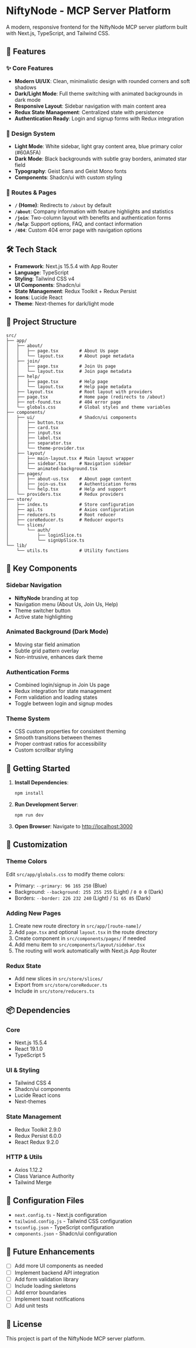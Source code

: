 # NiftyNode - MCP Server Platform

A modern, responsive frontend for the NiftyNode MCP server platform built with Next.js, TypeScript, and Tailwind CSS.

## 🚀 Features

### ✨ Core Features
- **Modern UI/UX**: Clean, minimalistic design with rounded corners and soft shadows
- **Dark/Light Mode**: Full theme switching with animated backgrounds in dark mode
- **Responsive Layout**: Sidebar navigation with main content area
- **Redux State Management**: Centralized state with persistence
- **Authentication Ready**: Login and signup forms with Redux integration

### 🎨 Design System
- **Light Mode**: White sidebar, light gray content area, blue primary color (#60A5FA)
- **Dark Mode**: Black backgrounds with subtle gray borders, animated star field
- **Typography**: Geist Sans and Geist Mono fonts
- **Components**: Shadcn/ui with custom styling

### 📱 Routes & Pages
- **`/` (Home)**: Redirects to `/about` by default
- **`/about`**: Company information with feature highlights and statistics
- **`/join`**: Two-column layout with benefits and authentication forms
- **`/help`**: Support options, FAQ, and contact information
- **`/404`**: Custom 404 error page with navigation options

## 🛠 Tech Stack

- **Framework**: Next.js 15.5.4 with App Router
- **Language**: TypeScript
- **Styling**: Tailwind CSS v4
- **UI Components**: Shadcn/ui
- **State Management**: Redux Toolkit + Redux Persist
- **Icons**: Lucide React
- **Theme**: Next-themes for dark/light mode

## 📁 Project Structure

```
src/
├── app/
│   ├── about/
│   │   ├── page.tsx        # About Us page
│   │   └── layout.tsx      # About page metadata
│   ├── join/
│   │   ├── page.tsx        # Join Us page
│   │   └── layout.tsx      # Join page metadata
│   ├── help/
│   │   ├── page.tsx        # Help page
│   │   └── layout.tsx      # Help page metadata
│   ├── layout.tsx          # Root layout with providers
│   ├── page.tsx            # Home page (redirects to /about)
│   ├── not-found.tsx       # 404 error page
│   └── globals.css         # Global styles and theme variables
├── components/
│   ├── ui/                 # Shadcn/ui components
│   │   ├── button.tsx
│   │   ├── card.tsx
│   │   ├── input.tsx
│   │   ├── label.tsx
│   │   ├── separator.tsx
│   │   └── theme-provider.tsx
│   ├── layout/
│   │   ├── main-layout.tsx # Main layout wrapper
│   │   ├── sidebar.tsx     # Navigation sidebar
│   │   └── animated-background.tsx
│   ├── pages/
│   │   ├── about-us.tsx    # About page content
│   │   ├── join-us.tsx     # Authentication forms
│   │   └── help.tsx        # Help and support
│   └── providers.tsx       # Redux providers
├── store/
│   ├── index.ts            # Store configuration
│   ├── api.ts              # Axios configuration
│   ├── reducers.ts         # Root reducer
│   ├── coreReducer.ts      # Reducer exports
│   └── slices/
│       └── auth/
│           ├── loginSlice.ts
│           └── signUpSlice.ts
└── lib/
    └── utils.ts            # Utility functions
```

## 🎯 Key Components

### Sidebar Navigation
- **NiftyNode** branding at top
- Navigation menu (About Us, Join Us, Help)
- Theme switcher button
- Active state highlighting

### Animated Background (Dark Mode)
- Moving star field animation
- Subtle grid pattern overlay
- Non-intrusive, enhances dark theme

### Authentication Forms
- Combined login/signup in Join Us page
- Redux integration for state management
- Form validation and loading states
- Toggle between login and signup modes

### Theme System
- CSS custom properties for consistent theming
- Smooth transitions between themes
- Proper contrast ratios for accessibility
- Custom scrollbar styling

## 🚀 Getting Started

1. **Install Dependencies**:
   ```bash
   npm install
   ```

2. **Run Development Server**:
   ```bash
   npm run dev
   ```

3. **Open Browser**:
   Navigate to [http://localhost:3000](http://localhost:3000)

## 🎨 Customization

### Theme Colors
Edit `src/app/globals.css` to modify theme colors:
- Primary: `--primary: 96 165 250` (Blue)
- Background: `--background: 255 255 255` (Light) / `0 0 0` (Dark)
- Borders: `--border: 226 232 240` (Light) / `51 65 85` (Dark)

### Adding New Pages
1. Create new route directory in `src/app/[route-name]/`
2. Add `page.tsx` and optional `layout.tsx` in the route directory
3. Create component in `src/components/pages/` if needed
4. Add menu item to `src/components/layout/sidebar.tsx`
5. The routing will work automatically with Next.js App Router

### Redux State
- Add new slices in `src/store/slices/`
- Export from `src/store/coreReducer.ts`
- Include in `src/store/reducers.ts`

## 📦 Dependencies

### Core
- Next.js 15.5.4
- React 19.1.0
- TypeScript 5

### UI & Styling
- Tailwind CSS 4
- Shadcn/ui components
- Lucide React icons
- Next-themes

### State Management
- Redux Toolkit 2.9.0
- Redux Persist 6.0.0
- React Redux 9.2.0

### HTTP & Utils
- Axios 1.12.2
- Class Variance Authority
- Tailwind Merge

## 🔧 Configuration Files

- `next.config.ts` - Next.js configuration
- `tailwind.config.js` - Tailwind CSS configuration
- `tsconfig.json` - TypeScript configuration
- `components.json` - Shadcn/ui configuration

## 🎯 Future Enhancements

- [ ] Add more UI components as needed
- [ ] Implement backend API integration
- [ ] Add form validation library
- [ ] Include loading skeletons
- [ ] Add error boundaries
- [ ] Implement toast notifications
- [ ] Add unit tests

## 📄 License

This project is part of the NiftyNode MCP server platform.